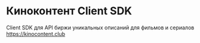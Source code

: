 # Киноконтент Client SDK
Client SDK для API биржи уникальных описаний для фильмов и сериалов https://kinocontent.club
